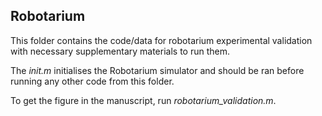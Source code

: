 ## Robotarium
This folder contains the code/data for robotarium experimental validation with necessary supplementary materials to run them.

The *init.m* initialises the Robotarium simulator and should be ran before running any other code from this folder.

To get the figure in the manuscript, run *robotarium_validation.m*.

